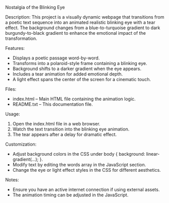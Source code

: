 Nostalgia of the Blinking Eye

Description:
This project is a visually dynamic webpage that transitions from a poetic text sequence into an animated realistic blinking eye with a tear effect. The background changes from a blue-to-turquoise gradient to dark burgundy-to-black gradient to enhance the emotional impact of the transformation.

Features:
- Displays a poetic passage word-by-word.
- Transforms into a polaroid-style frame containing a blinking eye.
- Background shifts to a darker gradient when the eye appears.
- Includes a tear animation for added emotional depth.
- A light effect spans the center of the screen for a cinematic touch.

Files:
- index.html – Main HTML file containing the animation logic.
- README.txt – This documentation file.

Usage:
1. Open the index.html file in a web browser.
2. Watch the text transition into the blinking eye animation.
3. The tear appears after a delay for dramatic effect.

Customization:
- Adjust background colors in the CSS under body { background: linear-gradient(...); }.
- Modify text by editing the words array in the JavaScript section.
- Change the eye or light effect styles in the CSS for different aesthetics.

Notes:
- Ensure you have an active internet connection if using external assets.
- The animation timing can be adjusted in the JavaScript.
